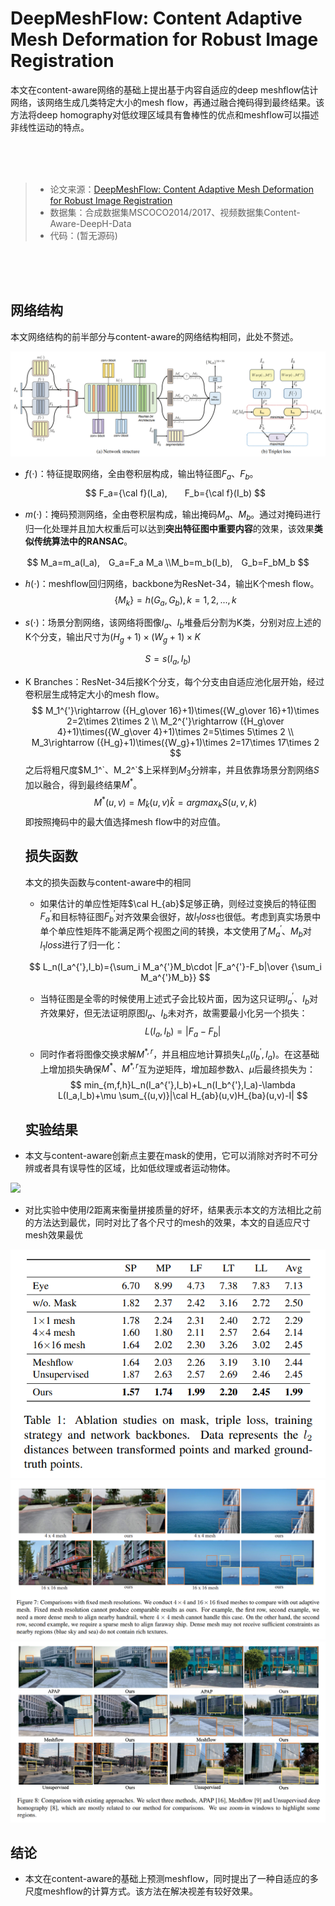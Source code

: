 #  DeepMeshFlow: Content Adaptive Mesh Deformation for Robust Image Registration

本文在content-aware网络的基础上提出基于内容自适应的deep meshflow估计网络，该网络生成几类特定大小的mesh flow，再通过融合掩码得到最终结果。该方法将deep homography对低纹理区域具有鲁棒性的优点和meshflow可以描述非线性运动的特点。

<br/><br/><br/>

> - 论文来源：[DeepMeshFlow: Content Adaptive Mesh Deformation for Robust Image Registration](https://arxiv.org/pdf/1912.05131.pdf)
> - 数据集：合成数据集MSCOCO2014/2017、视频数据集Content-Aware-DeepH-Data
> - 代码：(暂无源码)

<br/><br/><br/>

## 网络结构

本文网络结构的前半部分与content-aware的网络结构相同，此处不赘述。

<div>
    <img src="../.assets/deepmeshflow/network.png">
</div>


- $f(\cdot)$：特征提取网络，全由卷积层构成，输出特征图$F_a、F_b$。
  $$
  F_a={\cal f}(I_a),　　F_b={\cal f}(I_b)
  $$
  
- $m(\cdot)$：掩码预测网络，全由卷积层构成，输出掩码$M_a、M_b$。通过对掩码进行归一化处理并且加大权重后可以达到**突出特征图中重要内容**的效果，该效果**类似传统算法中的RANSAC**。

$$
M_a=m_a(I_a),　G_a=F_a M_a \\M_b=m_b(I_b),　G_b=F_bM_b
$$

- $h(\cdot)$：meshflow回归网络，backbone为ResNet-34，输出K个mesh flow。
  $$
  \{ M_k\} =h(G_a,G_b),　k=1,2,...,k
  $$

- $s(\cdot)$：场景分割网络，该网络将图像$I_a、I_b$堆叠后分割为K类，分别对应上述的K个分支，输出尺寸为$(H_g+1)\times (W_g+1)\times K$

$$
S=s(I_a,I_b)
$$

- K Branches：ResNet-34后接K个分支，每个分支由自适应池化层开始，经过卷积层生成特定大小的mesh flow。
  $$
  M_1^{'}\rightarrow ({H_g\over 16}+1)\times({W_g\over 16}+1)\times 2=2\times 2\times 2 \\
  M_2^{'}\rightarrow ({H_g\over 4}+1)\times({W_g\over 4}+1)\times 2=5\times 5\times 2 \\
  M_3\rightarrow ({H_g}+1)\times({W_g}+1)\times 2=17\times 17\times 2
  $$
  之后将粗尺度$M_1^`、M_2^`$上采样到$M_3$分辨率，并且依靠场景分割网络$S$加以融合，得到最终结果$M^*$。
  $$
  M^*(u,v)=M_{\hat k}(u,v)　\hat{k}=argmax_kS(u,v,k)
  $$
  即按照掩码中的最大值选择mesh flow中的对应值。

  ## 损失函数

  本文的损失函数与content-aware中的相同

  - 如果估计的单应性矩阵$\cal H_{ab}$足够正确，则经过变换后的特征图$F_a^{'}$和目标特征图$F_b^{'}$对齐效果会很好，故$l_1 loss$也很低。考虑到真实场景中单个单应性矩阵不能满足两个视图之间的转换，本文使用了$M_a^{'}、M_b$对$l_1loss$进行了归一化：

  $$
  L_n(I_a^{'},I_b)={\sum_i M_a^{'}M_b\cdot |F_a^{'}-F_b|\over {\sum_i M_a^{'}M_b}}
  $$

  - 当特征图是全零的时候使用上述式子会比较片面，因为这只证明$I_a^{'}、I_b$对齐效果好，但无法证明原图$I_a、I_b$未对齐，故需要最小化另一个损失：
    $$
    L(I_a,I_b)=|F_a-F_b|
    $$

  - 同时作者将图像交换求解$M^{*,r}$，并且相应地计算损失$L_n(I_b^{'},I_a)$。在这基础上增加损失确保$M^{*}、M^{*,r}$互为逆矩阵，增加超参数$\lambda、\mu$后最终损失为：
    $$
    min_{m,f,h}L_n(I_a^{'},I_b)+L_n(I_b^{'},I_a)-\lambda L(I_a,I_b)+\mu \sum_{(u,v)}|\cal H_{ab}(u,v)H_{ba}(u,v)-I|
    $$
    

  ## 实验结果

  

- 本文与content-aware创新点主要在mask的使用，它可以消除对齐时不可分辨或者具有误导性的区域，比如低纹理或者运动物体。

<div>
    <img src="./deepmeshflow/mask.png">
</div>

- 对比实验中使用$l2$距离来衡量拼接质量的好坏，结果表示本文的方法相比之前的方法达到最优，同时对比了各个尺寸的mesh的效果，本文的自适应尺寸mesh效果最优

<div align="center">
    <img src="../.assets/deepmeshflow/ex.png">
</div>

<div align="center">
    <img src="../.assets/deepmeshflow/result1.png">
</div>

<div align="center">
    <img src="../.assets/deepmeshflow/result2.png">
</div>


## 结论

- 本文在content-aware的基础上预测meshflow，同时提出了一种自适应的多尺度meshflow的计算方式。该方法在解决视差有较好效果。

